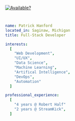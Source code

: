 [![Available?](https://img.shields.io/badge/Maintained%3F-yes-green.svg)](https://GitHub.com/Naereen/StrapDown.js/graphs/commit-activity)


```yaml


name: Patrick Hanford
located_in: Saginaw, Michigan
title: Full-Stack Developer

interests:
  [
    "Web Development",
    "UI/UX",
    "Data Science",
    "Machine Learning",
    "Artifical Intelligence",
    "DevOps",
    "Automation"
  ]

professional_experience:
  [
    "4 years @ Robert Half"
    "2 years @ StreamKick",
  ]

```
